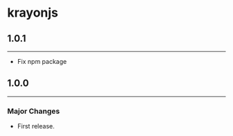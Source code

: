 # krayonjs

## **1.0.1**

___

- Fix npm package

## **1.0.0**

___

### **Major Changes**

- First release.